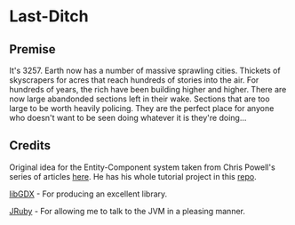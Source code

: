Last-Ditch
==========

Premise
-------

It's 3257. Earth now has a number of massive sprawling cities. Thickets of skyscrapers for acres that reach hundreds of stories into the air. For hundreds of years, the rich have been building higher and higher. There are now large abandonded sections left in their wake. Sections that are too large to be worth heavily policing. They are the perfect place for anyone who doesn't want to be seen doing whatever it is they're doing...

Credits
-------

Original idea for the Entity-Component system taken from Chris Powell's series of articles [here](http://cbpowell.wordpress.com/2012/10/30/entity-component-game-programming-using-jruby-and-libgdx-part-1/). He has his whole tutorial project in this [repo](https://github.com/cpowell/ruby-entity-component-framework).

[libGDX](http://libgdx.badlogicgames.com/download.html) - For producing an excellent library.

[JRuby](http://jruby.org/) - For allowing me to talk to the JVM in a pleasing manner.